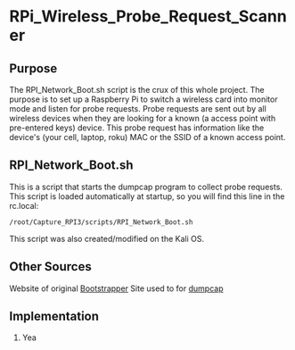 # RPi_Wireless_Probe_Request_Scanner

## Purpose
The RPI_Network_Boot.sh script is the crux of this whole project.  The purpose is to set up a Raspberry Pi to switch a wireless card into monitor mode and listen for probe requests.  Probe requests are sent out by all wireless devices when they are looking for a known (a access point with pre-entered keys) device.  This probe request has information like the device's (your cell, laptop, roku) MAC or the SSID of a known access point.

## RPI_Network_Boot.sh
This is a script that starts the dumpcap program to collect probe requests.  This script is loaded automatically at startup, so you will find this line in the rc.local:
```
/root/Capture_RPI3/scripts/RPI_Network_Boot.sh
```
This script was also created/modified on the Kali OS.

## Other Sources
Website of original [Bootstrapper](http://www.raspberryconnect.com/network/item/315-rpi3-auto-wifi-hotspot-if-no-internet)
Site used to for [dumpcap](http://www.algissalys.com/network-security/passive-packet-sniffing-on-wifi-connections)

## Implementation
1. Yea

<!--
git add .
git commit -m "Working widget container Just need to add calls to server backend"
git remote add origin https://github.com/jthibeault2005/RPi_Wireless_Probe_Request_Scanner.git
git push origin master

git pull https://github.com/jthibeault2005/RPi_Wireless_Probe_Request_Scanner.git
-->
